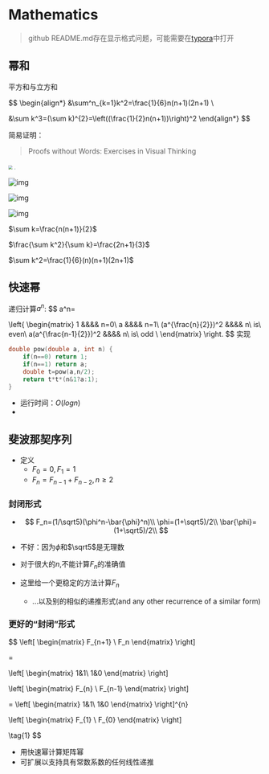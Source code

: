 # Mathematics

> github README.md存在显示格式问题，可能需要在[typora](https://typora.io/)中打开

## 幂和

平方和与立方和

$$
\begin{align*}
&\sum^n_{k=1}k^2=\frac{1}{6}n(n+1)(2n+1) \\

&\sum k^3=(\sum k)^{2}=\left((\frac{1}{2}n(n+1))\right)^2
\end{align*}
$$

简易证明：

> Proofs without Words: Exercises in Visual Thinking

<img src="https://github.com/Qasak/all-about-stanford-cs-97si/blob/master/mathematics/sum_of_squares.jpg" style="zoom:50%" />

<img src="https://github.com/Qasak/all-about-stanford-cs-97si/blob/master/mathematics/proof_sos1.png" style="zoom:10%" />

![img](https://github.com/Qasak/all-about-stanford-cs-97si/blob/master/mathematics/proof_sos2.png)

![img](https://github.com/Qasak/all-about-stanford-cs-97si/blob/master/mathematics/proof_sos3.png)

![img](https://github.com/Qasak/all-about-stanford-cs-97si/blob/master/mathematics/proof_sos4.png)

$\sum k=\frac{n(n+1)}{2}$

$\frac{\sum k^2}{\sum k}=\frac{2n+1}{3}$

$\sum k^2=\frac{1}{6}(n)(n+1)(2n+1)$

## 快速幂

递归计算$a^n$:
$$
a^n=

\left\{
\begin{matrix}
1 &&&& n=0\\
a &&&& n=1\\
(a^{\frac{n}{2}})^2 &&&& n\ is\ even\\
a(a^{\frac{n-1}{2}})^2 &&&& n\ is\ odd \\
\end{matrix}
\right.
$$
实现

```c++
double pow(double a, int n) {
	if(n==0) return 1;
	if(n==1) return a;
    double t=pow(a,n/2);
    return t*t*(n&1?a:1);
}
```

+ 运行时间：$O(log n)$
+ 





## 斐波那契序列

+ 定义
  + $F_0=0,F_1=1$
  + $F_n=F_{n-1}+F_{n-2},n\ge2$

### 封闭形式

+ $$
  F_n=(1/\sqrt5)(\phi^n-\bar{\phi}^n)\\ \phi=(1+\sqrt5)/2\\ \bar{\phi}=(1+\sqrt5)/2\\
  $$

  

+ 不好：因为$\phi$和$\sqrt5$是无理数

+ 对于很大的$n$,不能计算$F_n$的准确值

+ 这里给一个更稳定的方法计算$F_n$

  + ...以及别的相似的递推形式(and any other recurrence of a similar form)

### 更好的“封闭”形式

$$
\left[
\begin{matrix}
F_{n+1} \\ F_n
\end{matrix}
\right] 

=

\left[
\begin{matrix}
1&1\\
1&0
\end{matrix}
\right]

\left[
\begin{matrix}
F_{n} \\ F_{n-1}
\end{matrix}
\right] 

=
\left[
\begin{matrix}
1&1\\
1&0
\end{matrix}
\right]^{n}

\left[
\begin{matrix}
F_{1} \\ F_{0}
\end{matrix}
\right] 



\tag{1}
$$

+ 用快速幂计算矩阵幂
+ 可扩展以支持具有常数系数的任何线性递推
